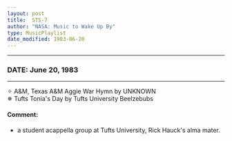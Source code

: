 ```yaml
---
layout: post
title:  STS-7
author: "NASA: Music to Wake Up By"
type: MusicPlaylist
date_modified: 1983-06-20
---
```


----
### DATE: June 20, 1983
----
✧ A&M, Texas A&M Aggie War Hymn by UNKNOWN  &nbsp;<br />✵ Tufts Tonia's Day by Tufts University Beelzebubs

#### Comment:
* a student acappella group at Tufts University, Rick Hauck's alma mater.
